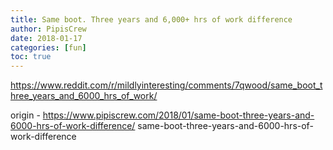 ```yaml
---
title: Same boot. Three years and 6,000+ hrs of work difference
author: PipisCrew
date: 2018-01-17
categories: [fun]
toc: true
---
```


https://www.reddit.com/r/mildlyinteresting/comments/7qwood/same_boot_three_years_and_6000_hrs_of_work/

origin - https://www.pipiscrew.com/2018/01/same-boot-three-years-and-6000-hrs-of-work-difference/ same-boot-three-years-and-6000-hrs-of-work-difference